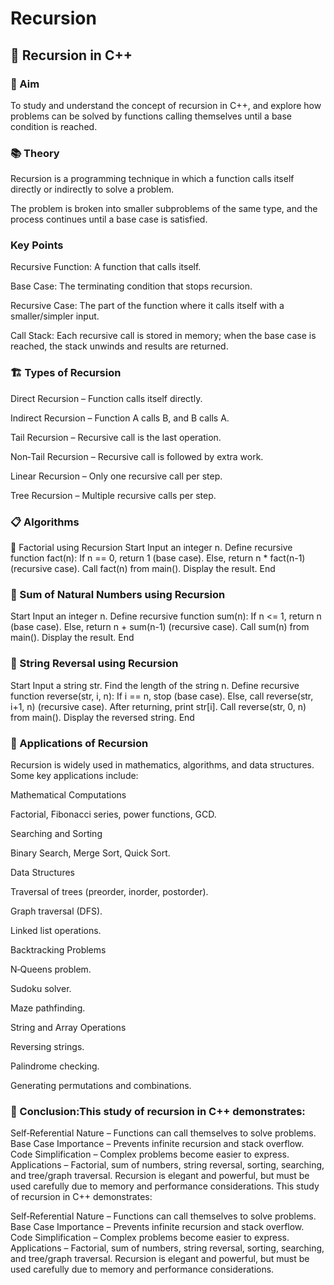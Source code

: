 # Recursion
## 🔄 Recursion in C++
### 🎯 Aim
To study and understand the concept of recursion in C++, and explore how problems can be solved by functions calling themselves until a base condition is reached.

### 📚 Theory
Recursion is a programming technique in which a function calls itself directly or indirectly to solve a problem.

The problem is broken into smaller subproblems of the same type, and the process continues until a base case is satisfied.

### Key Points
Recursive Function: A function that calls itself.

Base Case: The terminating condition that stops recursion.

Recursive Case: The part of the function where it calls itself with a smaller/simpler input.

Call Stack: Each recursive call is stored in memory; when the base case is reached, the stack unwinds and results are returned.

### 🏗️ Types of Recursion
Direct Recursion – Function calls itself directly.

Indirect Recursion – Function A calls B, and B calls A.

Tail Recursion – Recursive call is the last operation.

Non‑Tail Recursion – Recursive call is followed by extra work.

Linear Recursion – Only one recursive call per step.

Tree Recursion – Multiple recursive calls per step.

### 📋 Algorithms
🧾 Factorial using Recursion
Start
Input an integer n.
Define recursive function fact(n):
If n == 0, return 1 (base case).
Else, return n * fact(n-1) (recursive case).
Call fact(n) from main().
Display the result.
End
### 🧾 Sum of Natural Numbers using Recursion
Start
Input an integer n.
Define recursive function sum(n):
If n <= 1, return n (base case).
Else, return n + sum(n-1) (recursive case).
Call sum(n) from main().
Display the result.
End
### 🧾 String Reversal using Recursion
Start
Input a string str.
Find the length of the string n.
Define recursive function reverse(str, i, n):
If i == n, stop (base case).
Else, call reverse(str, i+1, n) (recursive case).
After returning, print str[i].
Call reverse(str, 0, n) from main().
Display the reversed string.
End
### 🚀 Applications of Recursion
Recursion is widely used in mathematics, algorithms, and data structures. Some key applications include:

Mathematical Computations

Factorial, Fibonacci series, power functions, GCD.

Searching and Sorting

Binary Search, Merge Sort, Quick Sort.

Data Structures

Traversal of trees (preorder, inorder, postorder).

Graph traversal (DFS).

Linked list operations.

Backtracking Problems

N‑Queens problem.

Sudoku solver.

Maze pathfinding.

String and Array Operations

Reversing strings.

Palindrome checking.

Generating permutations and combinations.

### 🧠 Conclusion:This study of recursion in C++ demonstrates:

Self‑Referential Nature – Functions can call themselves to solve problems. Base Case Importance – Prevents infinite recursion and stack overflow. Code Simplification – Complex problems become easier to express. Applications – Factorial, sum of numbers, string reversal, sorting, searching, and tree/graph traversal. Recursion is elegant and powerful, but must be used carefully due to memory and performance considerations.
This study of recursion in C++ demonstrates:

Self‑Referential Nature – Functions can call themselves to solve problems. Base Case Importance – Prevents infinite recursion and stack overflow. Code Simplification – Complex problems become easier to express. Applications – Factorial, sum of numbers, string reversal, sorting, searching, and tree/graph traversal. Recursion is elegant and powerful, but must be used carefully due to memory and performance considerations.
